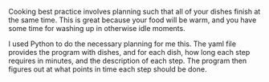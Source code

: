 Cooking best practice involves planning such that all of your dishes finish at the same time. This is great because your food will be warm, and you have some time for washing up in otherwise idle moments.

I used Python to do the necessary planning for me this. The yaml file provides the program with dishes, and for each dish, how long each step requires in minutes, and the description of each step. The program then figures out at what points in time each step should be done.

